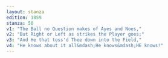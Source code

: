 ```yaml
---
layout: stanza
edition: 1859
stanza: 50
v1: "The Ball no Question makes of Ayes and Noes,"
v2: "But Right or Left as strikes the Player goes;"
v3: "⁠And He that toss'd Thee down into the Field,"
v4: "He knows about it all&mdash;He knows&mdash;HE knows!"
---
```

